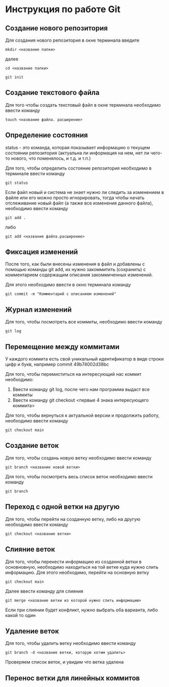 # Инструкция по работе Git

## Создание нового репозитория

Для создания нового репозитория в окне терминала введите
```
mkdir <название папки>
```
далее

```
cd <название папки>
```
```
git init
```
## Создание текстового файла

Для того чтобы создать текстовый файл в окне терминала необходимо ввести команду

```
touch <название файла. расширение>
```
## Определение состояния

status - это команда, которая показывает информацию о текущем состоянии репозитория (актуальна ли информация на нем, нет ли чего-то нового, что поменялось, и т.д. и т.п.)

Для того, чтобы определить состояние репозитория необходимо в терминале ввести команду

```
git status
```
Если файл новый и система не знает нужно ли следить за изменением в файле или его можно просто игнорировать, тогда чтобы начать отслеживание новый файл (а также все изменения данного файла), необходимо ввести команду

```
git add .
```
либо
```
git add <название файла.расширение>
```
## Фиксация изменений

После того, как были внесены изменения в файл и добавлены с помощью команды git add, их нужно закоммитить (сохранить) с комментарием содержащим описания закоммиченных изменений. 

Для этого необходимо ввести в окно терминала команду

```
git commit -m "Комментарий с описанием изменений"
```
## Журнал изменений

Для того, чтобы посмотреть все коммиты, необходимо ввести команду

```
git log
```

## Перемещение между коммитами

У каждого коммита есть свой уникальный идентификатор в виде строки цифр и букв, например commit 49b74002d38bc

Для того, чтобы перемиститься на интересующий нас коммит необходимо:

1. Ввести команду git log, после чего нам программа выдаст все коммиты
2. Ввести команду git checkout <первые 4 знака интересующего коммита>

Для того, чтобы вернуться к актуальной версии и продолжить работу, необходимо ввести команду

```
git checkout main
```
## Создание веток

Для того, чтобы создань новую ветку необходимо ввести команду
```
git branch <название новой ветки>
```
Для того, чтобы посмотреть весь список веток необходимо ввести команду
```
git branch
```
## Переход с одной ветки на другую

Для того, чтобы перейти на созданную ветку, либо на другую необходимо ввести команду
```
git checkout <название ветки>
```

## Слияние веток

Для того, чтобы перенести информацию из созданной ветки в основновную, необходимо находиться на той ветке куда нужно слить информацию. 
Для этого необходимо, перейти на основную ветку

```
git checkout main
```
Далее ввести команду для слияния
```
git merge <название ветки из которой нужно слить информацию>
```
Если при слиянии будет конфликт, нужно выбрать оба варианта, либо какой то один
## Удаление веток
Для того, чтобы удалить ветку необходимо ввести команду 
```
git branch -d <название ветки, которую хотим удалить>
```
Проверяем список веток, и увидим что ветка удалена

## Перенос ветки для линейных коммитов